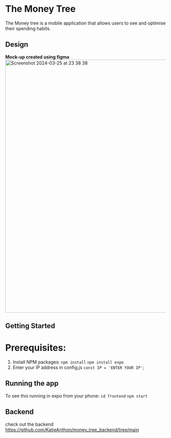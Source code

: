 # The Money Tree
The Money tree is a mobile application that allows users to see  and optimise their spending habits.

## Design 
__Mock-up created using figma__
<img width="792" alt="Screenshot 2024-03-25 at 23 38 38" src="https://github.com/KatieAnthon/The_Money_Tree/assets/94082001/c95374e2-7077-45aa-9b00-6b358eeee52c">

## Getting Started

# Prerequisites:
1. Install NPM packages:
   `npm install`
   `npm install expo`
3. Enter your IP address in config.js
  `const IP = 'ENTER YOUR IP'`;

## Running the app
To see this running in expo from your phone:
`cd frontend`
`npm start`

## Backend
check out the backend https://github.com/KatieAnthon/money_tree_backend/tree/main

